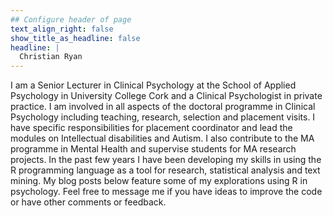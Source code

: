 ```yaml
---
## Configure header of page
text_align_right: false
show_title_as_headline: false
headline: |
  Christian Ryan
---
```


<!-- this is a subheadline -->
I am a Senior Lecturer in Clinical Psychology at the School of Applied Psychology in University College Cork and a Clinical Psychologist in private practice. I am involved in all aspects of the doctoral programme in Clinical Psychology including teaching, research, selection and placement visits. I have specific responsibilities for placement coordinator and lead the modules on Intellectual disabilities and Autism. I also contribute to the MA programme in Mental Health and supervise students for MA research projects. In the past few years I have been developing my skills in using the R programming language as a tool for research, statistical analysis and text mining. My blog posts below feature some of my explorations using R in psychology. Feel free to message me if you have ideas to improve the code or have other comments or feedback.

